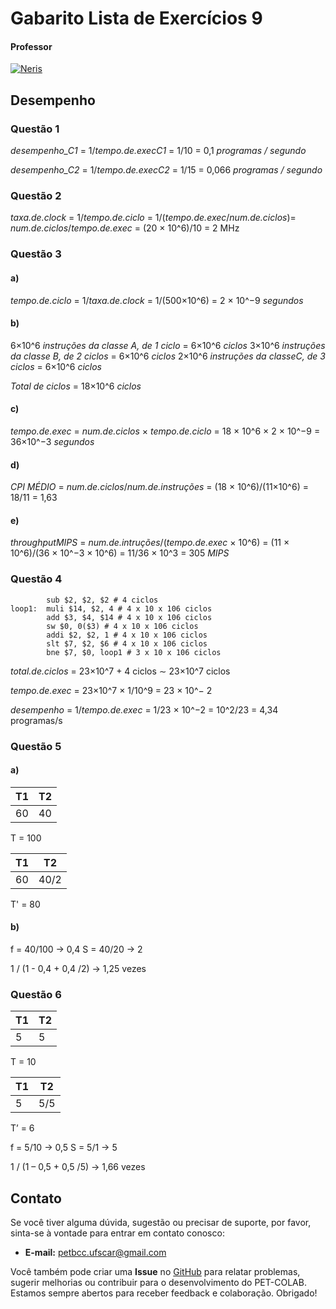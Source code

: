 # Gabarito Lista de Exercícios 9

#### Professor
[![Neris](https://img.shields.io/badge/Luciano_Neris-%2300599C.svg?style=for-the-badge&logo=GoogleScholar&logoColor=white)](https://site.dc.ufscar.br/docente/5cee7e5d48365a001679f750)


## Desempenho

### Questão 1 

*desempenho_C1* = 1/*tempo.de.execC1* = 1/10 = 0,1 *programas / segundo*

*desempenho_C2* = 1/*tempo.de.execC2* = 1/15 = 0,066 *programas / segundo*

### Questão 2 

*taxa.de.clock* = 1/*tempo.de.ciclo* = 1/(*tempo.de.exec*/*num.de.ciclos*)= *num.de.ciclos*/*tempo.de.exec* = (20 × 10^6)/10 = 2 MHz

### Questão 3 

#### a) 

*tempo.de.ciclo* = 1/*taxa.de.clock* = 1/(500×10^6) = 2 × 10^−9 *segundos*

#### b)

6×10^6 *instruções da classe A, de 1 ciclo* = 6×10^6 *ciclos*
3×10^6 *instruções da classe B, de 2 ciclos* = 6×10^6 *ciclos*
2×10^6 *instruções da classeC, de 3 ciclos* = 6×10^6 *ciclos*

*Total de ciclos* = 18×10^6 *ciclos*

#### c)

*tempo.de.exec* = *num.de.ciclos* × *tempo.de.ciclo* = 18 × 10^6 × 2 × 10^−9 = 36×10^−3 *segundos*

#### d)

*CPI MÉDIO* = *num.de.ciclos*/*num.de.instruções* = (18 × 10^6)/(11×10^6) = 18/11 = 1,63

#### e)

*throughputMIPS* = *num.de.intruções*/(*tempo.de.exec* × 10^6) = (11 × 10^6)/(36 × 10^−3 × 10^6) = 11/36 × 10^3 = 305 *MIPS*

### Questão 4 

```
        sub $2, $2, $2 # 4 ciclos
loop1:  muli $14, $2, 4 # 4 x 10 x 106 ciclos
        add $3, $4, $14 # 4 x 10 x 106 ciclos
        sw $0, 0($3) # 4 x 10 x 106 ciclos
        addi $2, $2, 1 # 4 x 10 x 106 ciclos
        slt $7, $2, $6 # 4 x 10 x 106 ciclos
        bne $7, $0, loop1 # 3 x 10 x 106 ciclos
```

*total.de.ciclos* = 23×10^7 + 4 ciclos ∼ 23×10^7 ciclos

*tempo.de.exec* = 23×10^7 × 1/10^9 = 23 × 10^− 2

*desempenho* = 1/*tempo.de.exec* = 1/23 × 10^−2 = 10^2/23 = 4,34 programas/s

### Questão 5 

#### a)
| T1 | T2  |
|----|-----|
| 60 |  40 |

T = 100

| T1 |   T2  |
|----|-------|
| 60 |  40/2 |

T' = 80

#### b)
f = 40/100 -> 0,4
S = 40/20 -> 2

1 / (1 - 0,4 + 0,4 /2) -> 1,25 vezes

### Questão 6

| T1 | T2 |
|----|----|
| 5  |  5 |

T = 10

| T1 |  T2  |
|----|------|
| 5  |  5/5 |

T’ = 6

f = 5/10 -> 0,5
S = 5/1 -> 5

1 / (1 – 0,5 + 0,5 /5) -> 1,66 vezes

## Contato

Se você tiver alguma dúvida, sugestão ou precisar de suporte, por favor, sinta-se à vontade para entrar em contato conosco:

- **E-mail:** petbcc.ufscar@gmail.com

Você também pode criar uma **Issue** no [GitHub](https://github.com/petbccufscar/pet-colab/issues) para relatar problemas, sugerir melhorias ou contribuir para o desenvolvimento do PET-COLAB. Estamos sempre abertos para receber feedback e colaboração. Obrigado!